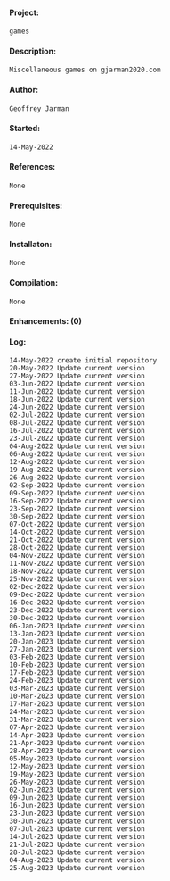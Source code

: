 #### Project:
    games
#### Description:
    Miscellaneous games on gjarman2020.com
#### Author:
    Geoffrey Jarman
#### Started:
    14-May-2022
#### References:
    None
#### Prerequisites:
    None
#### Installaton:
    None
#### Compilation:
    None
#### Enhancements: (0)
#### Log:
    14-May-2022 create initial repository
    20-May-2022 Update current version
    27-May-2022 Update current version
    03-Jun-2022 Update current version
    11-Jun-2022 Update current version
    18-Jun-2022 Update current version
    24-Jun-2022 Update current version
    02-Jul-2022 Update current version
    08-Jul-2022 Update current version
    16-Jul-2022 Update current version
    23-Jul-2022 Update current version
    04-Aug-2022 Update current version
    06-Aug-2022 Update current version
    12-Aug-2022 Update current version
    19-Aug-2022 Update current version
    26-Aug-2022 Update current version
    02-Sep-2022 Update current version
    09-Sep-2022 Update current version
    16-Sep-2022 Update current version
    23-Sep-2022 Update current version
    30-Sep-2022 Update current version
    07-Oct-2022 Update current version
    14-Oct-2022 Update current version
    21-Oct-2022 Update current version
    28-Oct-2022 Update current version
    04-Nov-2022 Update current version
    11-Nov-2022 Update current version
    18-Nov-2022 Update current version
    25-Nov-2022 Update current version
    02-Dec-2022 Update current version
    09-Dec-2022 Update current version
    16-Dec-2022 Update current version
    23-Dec-2022 Update current version
    30-Dec-2022 Update current version
    06-Jan-2023 Update current version
    13-Jan-2023 Update current version
    20-Jan-2023 Update current version
    27-Jan-2023 Update current version
    03-Feb-2023 Update current version
    10-Feb-2023 Update current version
    17-Feb-2023 Update current version
    24-Feb-2023 Update current version
    03-Mar-2023 Update current version
    10-Mar-2023 Update current version
    17-Mar-2023 Update current version
    24-Mar-2023 Update current version
    31-Mar-2023 Update current version
    07-Apr-2023 Update current version
    14-Apr-2023 Update current version
    21-Apr-2023 Update current version
    28-Apr-2023 Update current version
    05-May-2023 Update current version
    12-May-2023 Update current version
    19-May-2023 Update current version
    26-May-2023 Update current version
    02-Jun-2023 Update current version
    09-Jun-2023 Update current version
    16-Jun-2023 Update current version
    23-Jun-2023 Update current version
    30-Jun-2023 Update current version
    07-Jul-2023 Update current version
    14-Jul-2023 Update current version
    21-Jul-2023 Update current version
    28-Jul-2023 Update current version
    04-Aug-2023 Update current version
    25-Aug-2023 Update current version
